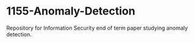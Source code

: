 # 1155-Anomaly-Detection
Repository for Information Security end of term paper studying anomaly detection.

